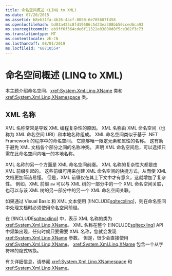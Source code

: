 ```yaml
---
title: 命名空间概述 (LINQ to XML)
ms.date: 07/20/2015
ms.assetid: b8eb31fa-4b26-4acf-8050-6e705687f458
ms.openlocfilehash: bd83a423c8fd19506c5d23ea308bb56cced6ca93
ms.sourcegitcommit: eb9ff6f364cde6f11322e03800d8f5ce302f3c73
ms.translationtype: MT
ms.contentlocale: zh-CN
ms.lasthandoff: 08/01/2019
ms.locfileid: "68710554"
---
```

# <a name="namespaces-overview-linq-to-xml"></a>命名空间概述 (LINQ to XML)

本主题介绍命名空间、<xref:System.Xml.Linq.XName> 类和 <xref:System.Xml.Linq.XNamespace> 类。  
  
## <a name="xml-names"></a>XML 名称  

XML 名称常常是导致 XML 编程复杂性的原因。 XML 名称由 XML 命名空间（也称为 XML 命名空间 URI）和本地名称组成。 XML 命名空间类似于基于 .NET Framework 的程序中的命名空间。 它能够唯一限定元素和属性的名称。 这有助于避免 XML 文档各个部分之间的名称冲突。 声明 XML 命名空间后，可以选择只需在此命名空间内唯一的本地名称。  
  
 XML 名称的另一个方面是 XML 命名空间前缀。 XML 名称的复杂性大都是由 XML 前缀引起的。 这些前缀可用来创建 XML 命名空间的快捷方式，从而使 XML 文档更加简洁易懂。 但是，XML 前缀仅在其上下文中才有意义，这就增加了复杂性。 例如，XML 前缀 `aw` 可以与 XML 树的一部分中的一个 XML 命名空间关联，也可以与该 XML 树的另一部分中的另一个 XML 命名空间关联。  
  
如果通过 Visual Basic 和 XML 文本使用 [!INCLUDE[sqltecxlinq](~/includes/sqltecxlinq-md.md)]，则在命名空间中处理文档时必须使用命名空间前缀。  
  
在 [!INCLUDE[sqltecxlinq](~/includes/sqltecxlinq-md.md)] 中，表示 XML 名称的类为 <xref:System.Xml.Linq.XName>。 XML 名称在整个 [!INCLUDE[sqltecxlinq](~/includes/sqltecxlinq-md.md)] API 中频繁出现，任何时候只要需要 XML 名称，您就会发现 <xref:System.Xml.Linq.XName> 参数。 但是，很少会直接使用 <xref:System.Xml.Linq.XName>。 <xref:System.Xml.Linq.XName> 包含一个从字符串的隐式转换。  
  
有关详细信息，请参阅 <xref:System.Xml.Linq.XNamespace> 和 <xref:System.Xml.Linq.XName>。
